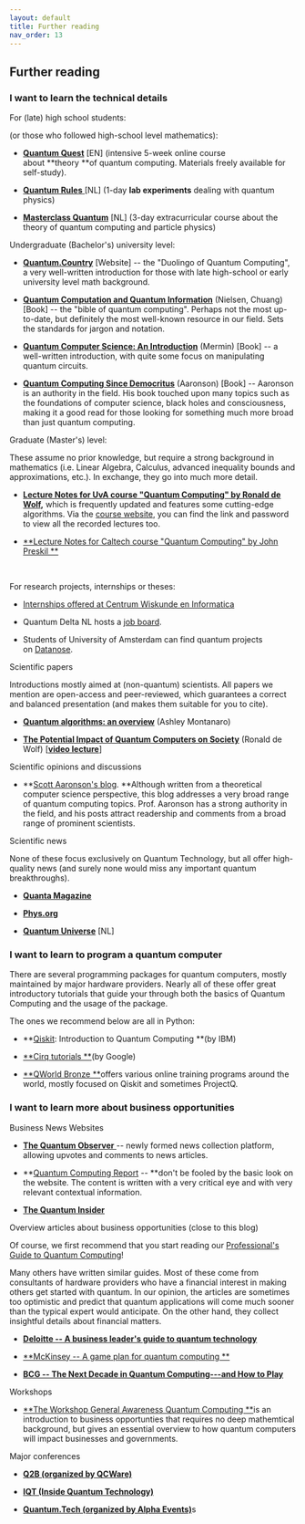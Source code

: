 ```yaml
---
layout: default
title: Further reading
nav_order: 13
---
```

## Further reading

### I want to learn the technical details

For (late) high school students:

(or those who followed high-school level mathematics):

-   [**Quantum Quest**](http://new.quantum-quest.nl/) \[EN\] (intensive
    5-week online course about **theory **of quantum computing.
    Materials freely available for self-study). 

-   [**Quantum Rules** ](http://new.quantumrules.nl/)\[NL\] (1-day **lab
    experiments** dealing with quantum physics)

-   [**Masterclass
    Quantum**](https://www.betapartners.nl/masterclass-quantum2022/) \[NL\]
    (3-day extracurricular course about the theory of quantum computing
    and particle physics)

Undergraduate (Bachelor\'s) university level:

-   [**Quantum.Country**](https://quantum.country/qcvc) \[Website\] --
    the "Duolingo of Quantum Computing", a very well-written
    introduction for those with late high-school or early university
    level math background. 

-   [**Quantum Computation and Quantum
    Information**](https://en.wikipedia.org/wiki/Quantum_Computation_and_Quantum_Information) (Nielsen,
    Chuang) \[Book\] -- the "bible of quantum computing". Perhaps not
    the most up-to-date, but definitely the most well-known resource in
    our field. Sets the standards for jargon and notation. 

<!-- -->

-   [**Quantum Computer Science: An
    Introduction**](https://www.cambridge.org/core/books/quantum-computer-science/66462590D10C8010017CF1D7C45708D7) (Mermin) \[Book\]
    -- a well-written introduction, with quite some focus on
    manipulating quantum circuits.

-   [**Quantum Computing Since
    Democritus**](https://en.wikipedia.org/wiki/Quantum_Computing_Since_Democritus) (Aaronson)
    \[Book\] -- Aaronson is an authority in the field. His book touched
    upon many topics such as the foundations of computer science, black
    holes and consciousness, making it a good read for those looking for
    something much more broad than just quantum computing.

Graduate (Master\'s) level:

These assume no prior knowledge, but require a strong background in
mathematics (i.e. Linear Algebra, Calculus, advanced inequality bounds
and approximations, etc.). In exchange, they go into much more detail. 

-   **[Lecture Notes for UvA course "Quantum Computing" by Ronald de
    Wolf](https://arxiv.org/abs/1907.09415),** which is frequently
    updated and features some cutting-edge algorithms. Via the [course
    website](https://homepages.cwi.nl/~rdewolf/qc22.html), you can find
    the link and password to view all the recorded lectures too. 

<!-- -->

-   [**Lecture Notes for Caltech course "Quantum Computing" by John
    Preskil **](http://theory.caltech.edu/~preskill/ph229/)

 

For research projects, internships or theses:

-   [Internships offered at Centrum Wiskunde en
    Informatica](https://www.cwi.nl/jobs/traineeships/current-master-projects)

-   Quantum Delta NL hosts a [job
    board](https://jobs.quantumdelta.nl/jobs). 

-   Students of University of Amsterdam can find quantum projects
    on [Datanose](https://datanose.nl/).  

Scientific papers

Introductions mostly aimed at (non-quantum) scientists. All papers we
mention are open-access and peer-reviewed, which guarantees a correct
and balanced presentation (and makes them suitable for you to cite). 

-   [**Quantum algorithms: an
    overview**](https://www.nature.com/articles/npjqi201523) (Ashley
    Montanaro)

-   [**The Potential Impact of Quantum Computers on
    Society**](https://arxiv.org/abs/1712.05380) (Ronald de Wolf)
    \[[**video lecture**](https://www.youtube.com/watch?v=ych-yB9QP_A)\]

Scientific opinions and discussions

-   **[Scott Aaronson's
    blog](https://scottaaronson.com/blog). **Although written from a
    theoretical computer science perspective, this blog addresses a very
    broad range of quantum computing topics. Prof. Aaronson has a strong
    authority in the field, and his posts attract readership and
    comments from a broad range of prominent scientists. 

Scientific news

None of these focus exclusively on Quantum Technology, but all offer
high-quality news (and surely none would miss any important quantum
breakthroughs). 

-   [**Quanta Magazine**](https://www.quantamagazine.org/)

-   [**Phys.org**](https://phys.org/)

-   [**Quantum Universe**](https://new.quantumuniverse.nl/) \[NL\]

### I want to learn to program a quantum computer

There are several programming packages for quantum computers, mostly
maintained by major hardware providers. Nearly all of these offer great
introductory tutorials that guide your through both the basics of
Quantum Computing and the usage of the package. 

The ones we recommend below are all in Python: 

-   **[Qiskit](https://learn.qiskit.org/course/introduction/why-quantum-computing):
    Introduction to Quantum Computing **(by IBM)

-   [**Cirq tutorials **](https://quantumai.google/cirq/start)(by
    Google) 

-   [**QWorld Bronze **](https://qworld.net/workshop-bronze/)offers
    various online training programs around the world, mostly focused on
    Qiskit and sometimes ProjectQ.

### I want to learn more about business opportunities

Business News Websites

-   [**The Quantum Observer** ](https://quantumobserver.eu/)-- newly
    formed news collection platform, allowing upvotes and comments to
    news articles. 

<!-- -->

-   **[Quantum Computing
    Report](https://quantumcomputingreport.com/news/) -- **don't be
    fooled by the basic look on the website. The content is written with
    a very critical eye and with very relevant contextual information. 

<!-- -->

-   [**The Quantum Insider**](https://thequantuminsider.com/)

Overview articles about business opportunities (close to this blog)

Of course, we first recommend that you start reading our [Professional's
Guide to Quantum
Computing](https://new.quantum.amsterdam/preface-a-professionals-guide-to-quantum-technology/)! 

Many others have written similar guides. Most of these come from
consultants of hardware providers who have a financial interest in
making others get started with quantum. In our opinion, the articles are
sometimes too optimistic and predict that quantum applications will come
much sooner than the typical expert would anticipate. On the other hand,
they collect insightful details about financial matters. 

-   [**Deloitte -- A business leader's guide to quantum
    technology**](https://www2.deloitte.com/us/en/insights/topics/innovation/quantum-computing-business-applications.html)

<!-- -->

-   [**McKinsey -- A game plan for quantum
    computing **](https://www.mckinsey.com/business-functions/mckinsey-digital/our-insights/a-game-plan-for-quantum-computing)

<!-- -->

-   [**BCG -- The Next Decade in Quantum Computing---and How to
    Play**](https://www.bcg.com/publications/2018/next-decade-quantum-computing-how-play)

Workshops

-   [**The Workshop General Awareness Quantum
    Computing **](https://new.quantum.amsterdam/education/education-workshops/)is
    an introduction to business opportunties that requires no deep
    mathemtical background, but gives an essential overview to how
    quantum computers will impact businesses and governments. 

Major conferences

-   [**Q2B (organized by QCWare)**](https://q2b.qcware.com/)

-   [**IQT (Inside Quantum Technology)**](http://iqtevent.com/)

-   [**Quantum.Tech (organized by Alpha
    Events)**](https://new.quantumtechdigital.co.uk/)s
